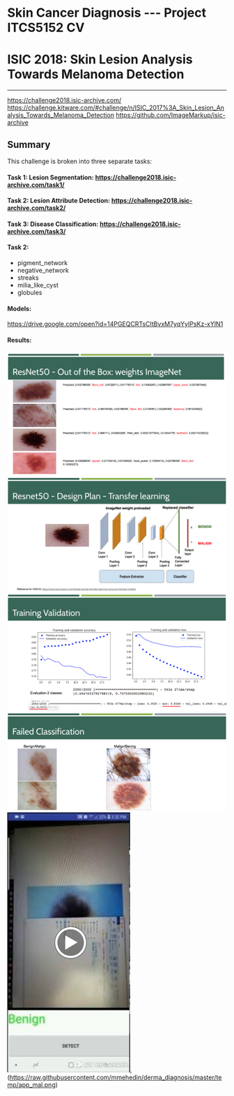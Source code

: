 # Skin Cancer Diagnosis --- Project ITCS5152 CV
# ISIC 2018: Skin Lesion Analysis Towards Melanoma Detection

-------
https://challenge2018.isic-archive.com/
https://challenge.kitware.com/#challenge/n/ISIC_2017%3A_Skin_Lesion_Analysis_Towards_Melanoma_Detection
https://github.com/ImageMarkup/isic-archive

## Summary
This challenge is broken into three separate tasks:

#### Task 1: Lesion Segmentation: https://challenge2018.isic-archive.com/task1/ 
#### Task 2: Lesion Attribute Detection: https://challenge2018.isic-archive.com/task2/
#### Task 3: Disease Classification: https://challenge2018.isic-archive.com/task3/


#### Task 2:
- pigment_network
- negative_network
- streaks
- milia_like_cyst
- globules

#### Models:
https://drive.google.com/open?id=14PGEQCRTsCItBvxM7yqYyIPsKz-xYlN1

#### Results:
![alt text](https://raw.githubusercontent.com/mmehedin/derma_diagnosis/master/temp/imagenet.png)
![alt text](https://raw.githubusercontent.com/mmehedin/derma_diagnosis/master/temp/net.png)
![alt text](https://raw.githubusercontent.com/mmehedin/derma_diagnosis/master/temp/graph.png)
![alt text](https://raw.githubusercontent.com/mmehedin/derma_diagnosis/master/temp/gb.png)
![alt text](https://raw.githubusercontent.com/mmehedin/derma_diagnosis/master/temp/app_ben.png), (https://raw.githubusercontent.com/mmehedin/derma_diagnosis/master/temp/app_mal.png)




